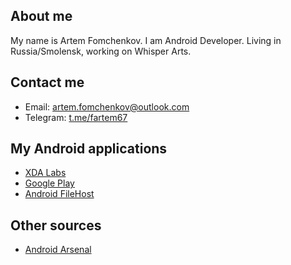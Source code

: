 ## About me

My name is Artem Fomchenkov. I am Android Developer. Living in Russia/Smolensk, working on Whisper Arts.

## Contact me

- Email: artem.fomchenkov@outlook.com
- Telegram: [t.me/fartem67](https://t.me/fartem67)

## My Android applications

- [XDA Labs](https://labs.xda-developers.com/store/author/fartem67)
- [Google Play](https://play.google.com/store/apps/developer?id=fartem)
- [Android FileHost](https://androidfilehost.com/?w=profile&uid=8889791610682926718)

## Other sources

- [Android Arsenal](https://android-arsenal.com/user/fartem)
